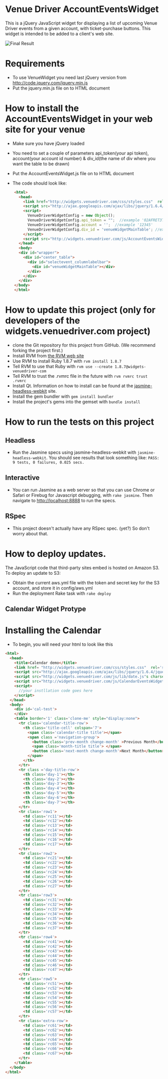 # Venue Driver AccountEventsWidget

This is a jQuery JavaScript widget for displaying a list of upcoming Venue Driver events from a given account, with
ticket-purchase buttons. This widget is intended to be added to a client's web site.

![Final Result](https://github.com/VenueDriver/widgets-venuedriver-com/raw/master/public/images/examples/AccountEventsWidget.png)


# Requirements

* To use VenueWidget you need last jQuery version from http://code.jquery.com/jquery.min.js
* Put the jquery.min.js file on to HTML document


# How to install the AccountEventsWidget in your web site for your venue

* Make sure you have jQuery loaded

* You need to set a couple of parameters api_token(your api token), account(your account id number) & div_id(the name of div where you want the table to be drawn)

* Put the AccountEventsWidget.js file on to HTML document

* The code should look like:

```html
    <html>
      <head>
        <link href="http://widgets.venuedriver.com/css/styles.css"  rel='stylesheet' type='text/css'/>
        <script src="http://ajax.googleapis.com/ajax/libs/jquery/1.6.4/jquery.min.js" charset="utf-8"></script>
        <script> 
          VenueDriverWidgetConfig = new Object();
          VenueDriverWidgetConfig.api_token = "";  //example '02AFRET3T6A961Q53'
          VenueDriverWidgetConfig.account = '';  //example '12345'
          VenueDriverWidgetConfig.div_id = 'venueWidgetMainTable'; //example 'my_div'
        </script>
        <script src="http://widgets.venuedriver.com/js/AccountEventsWidget.js" charset="utf-8"></script>
      </head>
      <body>
      <div id="wrapper">
        <div id="center_table">
          <div id="selectevent_columnlabelbar">
            <div id="venueWidgetMainTable"></div>
          </div>
        </div>
      </div>
    </body>
    </html>
```


# How to update this project (only for developers of the widgets.venuedriver.com project)

* clone the Git repository for this project from GitHub. (We recommend forking the project first.)
* Install RVM from [the RVM web site](http://beginrescueend.com/)
* Use RVM to install Ruby 1.8.7 with ```rvm install 1.8.7```
* Tell RVM to use that Ruby with ```rvm use --create 1.8.7@widgets-venuedriver-com```
* Tell RVM to trust the .rvmrc file in the future with ```rvm rvmrc trust .rvmrc```
* Install Qt.  Information on how to install can be found at the [jasmine-headless-webkit](http://johnbintz.github.com/jasmine-headless-webkit/) site.
* Install the gem bundler with ```gem install bundler```
* Install the project's gems into the gemset with ```bundle install```


# How to run the tests on this project

## Headless

* Run the Jasmine specs using jasmine-headless-webkit with ```jasmine-headless-webkit```.  You should see results that look something like: ```PASS: 9 tests, 0 failures, 0.025 secs.```

## Interactive

* You can run Jasmine as a web server so that you can use Chrome or Safari or Firebug for Javascript debugging, with ```rake jasmine```.  Then navigate to [http://localhost:8888](http://localhost:8888) to run the specs.

## RSpec

* This project doesn't actually have any RSpec spec.  (yet?)  So don't worry about that.


# How to deploy updates.

The JavaScript code that third-party sites embed is hosted on Amazon S3.  To deploy an update to S3:

* Obtain the current aws.yml file with the token and secret key for the S3 account, and store it in config/aws.yml
* Run the deployment Rake task with ```rake deploy```

## Calendar Widget Protype

# Installing the Calendar

* To begin, you will need your html to look like this

```html
<html>
  <head>
    <title>Calendar demo</title>
    <link href= "http://widgets.venuedriver.com/css/styles.css"  rel='stylesheet' type='text/css'/>
    <script src="http://ajax.googleapis.com/ajax/libs/jquery/1.6.4/jquery.min.js" charset="utf-8"></script>
    <script src="http://widgets.venuedriver.com/js/lib/date.js"s charset="utf-8"></script>
    <script src="http://widgets.venuedriver.com/js/CalendarEventsWidget.js" charset="utf-8"></script>
    <script>
      //your instllation code goes here
    </script>
  </head>
  <body>
    <div id='cal-test'>
    </div> 
    <table border='1' class='clone-me' style="display:none">
      <tr class='calendar-title-row'>
        <th class='title-cell' colspan='7'>
          <span class='calendar-title title'></span>
          <span class ='navigation-group'>
            <button class='prev-month change-month' >Previous Month</button>
            <span class='month-title title'> </span>
            <button class='next-month change-month'>Next Month</button>
          </span>
        </th>
      </tr>    
      <tr class ='day-title-row'>
        <th class='day-1'></th>
        <th class='day-2'></th>
        <th class='day-3'></th>
        <th class='day-4'></th>
        <th class='day-5'></th>
        <th class='day-6'></th>
        <th class='day-7'></th>
      </tr>      
      <tr class='row1'>
        <td class='rc11'></td>
        <td class='rc12'></td>
        <td class='rc13'></td>
        <td class='rc14'></td>
        <td class='rc15'></td>
        <td class='rc16'></td>
        <td class='rc17'></td>
      </tr>
      <tr class='row2'>
        <td class='rc21'></td>
        <td class='rc22'></td>
        <td class='rc23'></td>
        <td class='rc24'></td>
        <td class='rc25'></td>
        <td class='rc26'></td>
        <td class='rc27'></td>
      </tr>
      <tr class='row3'>
        <td class='rc31'></td>
        <td class='rc32'></td>
        <td class='rc33'></td>
        <td class='rc34'></td>
        <td class='rc35'></td>
        <td class='rc36'></td>
        <td class='rc37'></td>
      </tr>
      <tr class='row4'>
        <td class='rc41'></td>
        <td class='rc42'></td>
        <td class='rc43'></td>
        <td class='rc44'></td>
        <td class='rc45'></td>
        <td class='rc46'></td>
        <td class='rc47'></td>
      </tr>
      <tr class='row5'>
        <td class='rc51'></td>
        <td class='rc52'></td>
        <td class='rc53'></td>
        <td class='rc54'></td>
        <td class='rc55'></td>
        <td class='rc56'></td>
        <td class='rc57'></td>
      </tr>
      <tr class='extra-row'>
        <td class='rc61'></td>
        <td class='rc62'></td>
        <td class='rc63'></td>
        <td class='rc64'></td>
        <td class='rc65'></td>
        <td class='rc66'></td>
        <td class='rc67'></td>
      </tr>    
    </table> 
  </body>
</html>

```